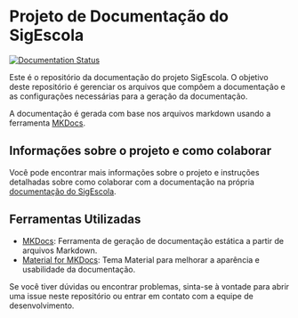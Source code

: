 # Projeto de Documentação do SigEscola

[![Documentation Status](https://readthedocs.org/projects/sigescoladocs/badge/?version=latest)](https://sigescoladocs.readthedocs.io/pt/latest/?badge=latest)

Este é o repositório da documentação do projeto SigEscola. 
O objetivo deste repositório é gerenciar os arquivos que compõem a documentação e as configurações necessárias para a 
geração da documentação.

A documentação é gerada com base nos arquivos markdown usando a ferramenta [MKDocs](https://www.mkdocs.org/).

## Informações sobre o projeto e como colaborar

Você pode encontrar mais informações sobre o projeto e instruções detalhadas sobre como colaborar com a documentação 
na própria 
[documentação do SigEscola](https://sigescoladocs.readthedocs.io/pt/latest/). 


## Ferramentas Utilizadas

- [MKDocs](https://www.mkdocs.org/): Ferramenta de geração de documentação estática a partir de arquivos Markdown.
- [Material for MKDocs](https://squidfunk.github.io/mkdocs-material/): Tema Material para melhorar a aparência e usabilidade da documentação.

Se você tiver dúvidas ou encontrar problemas, sinta-se à vontade para abrir uma issue neste repositório ou entrar em contato com a equipe de desenvolvimento.
